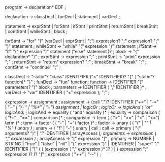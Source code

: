program     -> declaration* EOF ;

declaration -> classDecl | funDecl | statement | varDecl ;

statement   -> exprStmt | forStmt | ifStmt | printStmt | returnStmt | breakStmt | contStmt | whileStmt | block ;

forStmt     -> "for" "(" (varDecl | exprStmt | ";") expression? ";" expression? ";" ")" statement ;
whileStmt   -> "while" "(" expression ")" statement ;
ifStmt      -> "if" "(" expression ")" statement ("else" statement )? ;
block       -> "{" declaration* "}" ;
exprStmt    -> expression ";" ;
printStmt   -> "print" expression ";" ;
returnStmt  -> "return" expression? ";" ;
breakStmt   -> "break" ";" ;
contStmt    -> "continue" ";" ;

classDecl   -> "static"? "class" IDENTIFIER ("<" IDENTIFIER)? "{" ( "static"? function)* "}" ;
funDecl     -> "fun" function;
function    -> IDENTIFIER "(" parameters? ")" block ;
parameters  -> IDENTIFIER ( "," IDENTIFIER )* ;
varDecl     -> "var" IDENTIFIER ( "=" expression ); ";" ;


expression  -> assignment ;
assignment  -> (call ".")? IDENTIFIER ("+=" | "-=" | "*=" | "/=" | "%=" | "=") assignment | logicOr ;
logicOr     -> logicAnd ( "or" logicAnd)* ;
logicAnd    -> equality ( "and" equality )* ;
equality    -> comparison ( ( "!=" | "=="   )  comparison )* ;
comparison  -> term ( ( ">" | ">=" | "<" | "<=") term )* ;
term        -> factor ( ( "-" | "+") factor )* ;
factor      -> unary ( ( "/" | "*" |  "%" ) unary )* ;
unary       -> ( "!" | "-" ) unary | call ;
call        -> primary ( "(" arguments? ")" | "." IDENTIFIER | arrayAccess )*;
arguments   -> expression ( "," expression )* ;
arrayAccess -> "[" expression "]" ;
primary     -> NUMBER | STRING | "true" | "false" | "nil" | "(" expression ")" | IDENTIFIER | "super" "." IDENTIFIER | "[" ( (              (expression ( "," expression )* )? ) | ( expression ";" expression )? )? "]" | expression ( "++" | "--" ) ;
